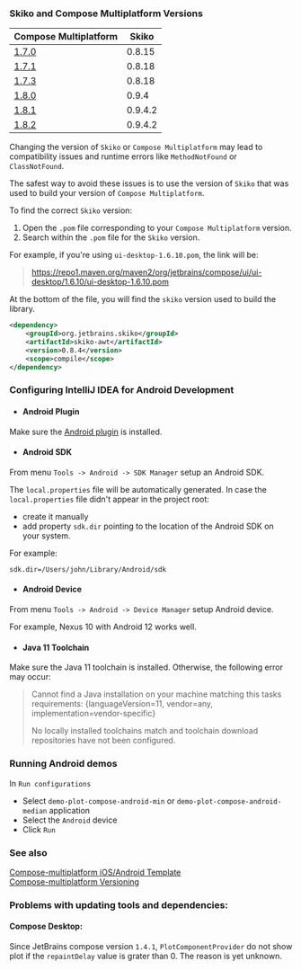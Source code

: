 ### Skiko and Compose Multiplatform Versions  

| Compose Multiplatform                                                                                  | Skiko  |
|--------------------------------------------------------------------------------------------------------|--------|
| [1.7.0](https://repo1.maven.org/maven2/org/jetbrains/compose/ui/ui-desktop/1.7.0/ui-desktop-1.7.0.pom) | 0.8.15 |
| [1.7.1](https://repo1.maven.org/maven2/org/jetbrains/compose/ui/ui-desktop/1.7.1/ui-desktop-1.7.1.pom) | 0.8.18 |
| [1.7.3](https://repo1.maven.org/maven2/org/jetbrains/compose/ui/ui-desktop/1.7.3/ui-desktop-1.7.3.pom) | 0.8.18 |
| [1.8.0](https://repo1.maven.org/maven2/org/jetbrains/compose/ui/ui-desktop/1.8.0/ui-desktop-1.8.0.pom) | 0.9.4  |
| [1.8.1](https://repo1.maven.org/maven2/org/jetbrains/compose/ui/ui-desktop/1.8.1/ui-desktop-1.8.1.pom) | 0.9.4.2 |
| [1.8.2](https://repo1.maven.org/maven2/org/jetbrains/compose/ui/ui-desktop/1.8.2/ui-desktop-1.8.2.pom) | 0.9.4.2 |


Changing the version of `Skiko` or `Compose Multiplatform` may lead to compatibility issues and runtime errors like `MethodNotFound` or `ClassNotFound`. 

The safest way to avoid these issues is to use the version of `Skiko` that was used to build your version of `Compose Multiplatform`. 

To find the correct `Skiko` version:

1. Open the `.pom` file corresponding to your `Compose Multiplatform` version.
2. Search within the `.pom` file for the `Skiko` version.

For example, if you're using `ui-desktop-1.6.10.pom`, the link will be: 
>https://repo1.maven.org/maven2/org/jetbrains/compose/ui/ui-desktop/1.6.10/ui-desktop-1.6.10.pom  

At the bottom of the file, you will find the `skiko` version used to build the library.  
```xml
<dependency>
    <groupId>org.jetbrains.skiko</groupId>
    <artifactId>skiko-awt</artifactId>
    <version>0.8.4</version>
    <scope>compile</scope>
</dependency>
```


### Configuring IntelliJ IDEA for Android Development

- #### Android Plugin

Make sure the [Android plugin](https://plugins.jetbrains.com/plugin/22989-android) is installed.

- #### Android SDK

From menu `Tools -> Android -> SDK Manager` setup an Android SDK.

The `local.properties` file will be automatically generated.
In case the `local.properties` file didn't appear in the project root:
- create it manually
- add property `sdk.dir` pointing to the location of the Android SDK on your system.

For example:
```
sdk.dir=/Users/john/Library/Android/sdk
```

- #### Android Device

From menu `Tools -> Android -> Device Manager` setup Android device.

For example, Nexus 10 with Android 12 works well.

- #### Java 11 Toolchain

Make sure the Java 11 toolchain is installed. Otherwise, the following error may occur:
>Cannot find a Java installation on your machine matching this tasks requirements: {languageVersion=11, vendor=any, implementation=vendor-specific}
> 
>No locally installed toolchains match and toolchain download repositories have not been configured.

<a id="building-skiko-for-android"></a>

### Running Android demos

In `Run configurations`
- Select `demo-plot-compose-android-min` or `demo-plot-compose-android-median` application
- Select the `Android` device
- Click `Run`

### See also

[Compose-multiplatform iOS/Android Template](https://github.com/JetBrains/compose-multiplatform-ios-android-template)  
[Compose-multiplatform Versioning](https://github.com/JetBrains/compose-multiplatform/blob/master/VERSIONING.md)

### Problems with updating tools and dependencies:


#### Compose Desktop:
Since JetBrains compose version `1.4.1`, `PlotComponentProvider` do not show plot if the `repaintDelay` value is grater than 0.
The reason is yet unknown.
                                      

